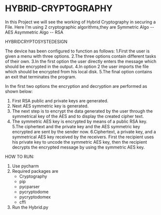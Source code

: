 # HYBRID-CRYPTOGRAPHY
In this Project we will see the working of Hybrid Cryptography in securing a File. 
Here I'm using 2 cryptographic algorithms,they are
Symmetric Algo -- AES
Asymmetric Algo -- RSA


HYBRIDCRYPTOSYSTEDESIGN
 
The device has been configured to function as follows:
1.First the user is given a menu with three options.
2.The three options contain different tasks of their own.
3.In the first option the user directly enters the message which should be encrypted in the output.
4.In option 2 the user imports the file which should be encrypted from his local disk.
5.The final option contains an exit that terminates the program.

In the first two options the encryption and decryption are performed as shown below:
1. First RSA public and private keys are generated.
2. Next AES symmetric key is generated.
3. The next step is to encrypt the data generated by the user through the symmetrical key of the AES and to display the created cipher text.
4. The symmetric AES key is encrypted by means of a public RSA key.
5.The ciphertext and the private key and the AES symmetric key encrypted are sent by the sender now.
6.Ciphertext, a private key, and a symmetrical AES key received by the receivers.
First the recipient uses his private key to uncode the symmetric AES key, then the recipient decrypts the encrypted message by using the symmetric AES key.

HOW TO RUN:
1. Use pycharm
2. Required packages are
    - Cryptography
    - pip
    - pycparser
    - pycryptodome
    - pycryptodomex
    - cffi
3. Run the Hybrid.py 

